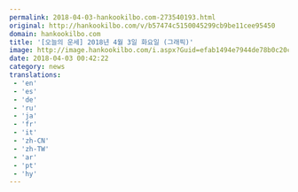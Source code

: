 ```yaml
---
permalink: 2018-04-03-hankookilbo.com-273540193.html
original: http://hankookilbo.com/v/b57474c5150045299cb9be11cee95450
domain: hankookilbo.com
title: '[오늘의 운세] 2018년 4월 3일 화요일 (그래픽)'
image: http://image.hankookilbo.com/i.aspx?Guid=efab1494e7944de78b0c20c28160160a&Month=201804&size=980
date: 2018-04-03 00:42:22
category: news
translations: 
 - 'en'
 - 'es'
 - 'de'
 - 'ru'
 - 'ja'
 - 'fr'
 - 'it'
 - 'zh-CN'
 - 'zh-TW'
 - 'ar'
 - 'pt'
 - 'hy'
---
```


